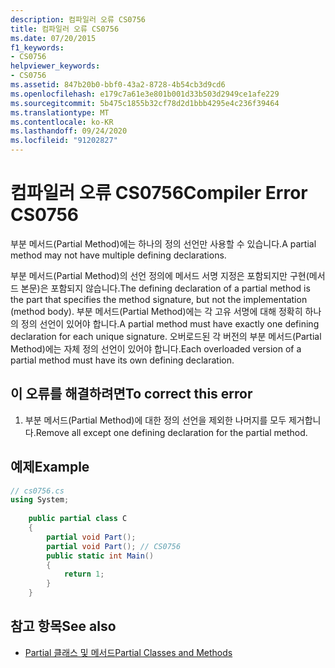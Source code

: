 ```yaml
---
description: 컴파일러 오류 CS0756
title: 컴파일러 오류 CS0756
ms.date: 07/20/2015
f1_keywords:
- CS0756
helpviewer_keywords:
- CS0756
ms.assetid: 847b20b0-bbf0-43a2-8728-4b54cb3d9cd6
ms.openlocfilehash: e179c7a61e3e801b001d33b503d2949ce1afe229
ms.sourcegitcommit: 5b475c1855b32cf78d2d1bbb4295e4c236f39464
ms.translationtype: MT
ms.contentlocale: ko-KR
ms.lasthandoff: 09/24/2020
ms.locfileid: "91202827"
---
```

# <a name="compiler-error-cs0756"></a><span data-ttu-id="94c7a-103">컴파일러 오류 CS0756</span><span class="sxs-lookup"><span data-stu-id="94c7a-103">Compiler Error CS0756</span></span>

<span data-ttu-id="94c7a-104">부분 메서드(Partial Method)에는 하나의 정의 선언만 사용할 수 있습니다.</span><span class="sxs-lookup"><span data-stu-id="94c7a-104">A partial method may not have multiple defining declarations.</span></span>  
  
 <span data-ttu-id="94c7a-105">부분 메서드(Partial Method)의 선언 정의에 메서드 서명 지정은 포함되지만 구현(메서드 본문)은 포함되지 않습니다.</span><span class="sxs-lookup"><span data-stu-id="94c7a-105">The defining declaration of a partial method is the part that specifies the method signature, but not the implementation (method body).</span></span> <span data-ttu-id="94c7a-106">부분 메서드(Partial Method)에는 각 고유 서명에 대해 정확히 하나의 정의 선언이 있어야 합니다.</span><span class="sxs-lookup"><span data-stu-id="94c7a-106">A partial method must have exactly one defining declaration for each unique signature.</span></span> <span data-ttu-id="94c7a-107">오버로드된 각 버전의 부분 메서드(Partial Method)에는 자체 정의 선언이 있어야 합니다.</span><span class="sxs-lookup"><span data-stu-id="94c7a-107">Each overloaded version of a partial method must have its own defining declaration.</span></span>  
  
## <a name="to-correct-this-error"></a><span data-ttu-id="94c7a-108">이 오류를 해결하려면</span><span class="sxs-lookup"><span data-stu-id="94c7a-108">To correct this error</span></span>  
  
1. <span data-ttu-id="94c7a-109">부분 메서드(Partial Method)에 대한 정의 선언을 제외한 나머지를 모두 제거합니다.</span><span class="sxs-lookup"><span data-stu-id="94c7a-109">Remove all except one defining declaration for the partial method.</span></span>  
  
## <a name="example"></a><span data-ttu-id="94c7a-110">예제</span><span class="sxs-lookup"><span data-stu-id="94c7a-110">Example</span></span>  
  
```csharp  
// cs0756.cs  
using System;  
  
    public partial class C  
    {  
        partial void Part();  
        partial void Part(); // CS0756  
        public static int Main()  
        {  
            return 1;  
        }  
    }  
```  
  
## <a name="see-also"></a><span data-ttu-id="94c7a-111">참고 항목</span><span class="sxs-lookup"><span data-stu-id="94c7a-111">See also</span></span>

- [<span data-ttu-id="94c7a-112">Partial 클래스 및 메서드</span><span class="sxs-lookup"><span data-stu-id="94c7a-112">Partial Classes and Methods</span></span>](../programming-guide/classes-and-structs/partial-classes-and-methods.md)
